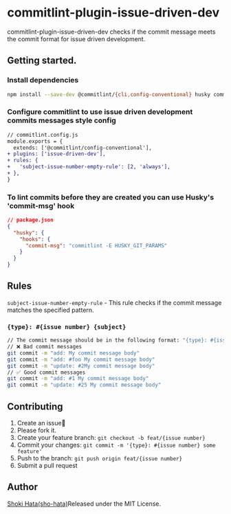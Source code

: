 # commitlint-plugin-issue-driven-dev
commitlint-plugin-issue-driven-dev checks if the commit message meets the commit format for issue driven development.
## Getting started.

### Install dependencies

```bash
npm install --save-dev @commitlint/{cli,config-conventional} husky commitlint-plugin-issue-driven-dev
```

### Configure commitlint to use issue driven development commits messages style config

```diff
// commitlint.config.js
module.exports = {
  extends: ['@commitlint/config-conventional'],
+ plugins: ['issue-driven-dev'],
+ rules: {
+   'subject-issue-number-empty-rule': [2, 'always'],
+ },
}
```

### To lint commits before they are created you can use Husky's 'commit-msg' hook

```json
// package.json
{
  "husky": {
    "hooks": {
      "commit-msg": "commitlint -E HUSKY_GIT_PARAMS"
    }
  }
}
```

## Rules

`subject-issue-number-empty-rule` - This rule checks if the commit message matches the specified pattern.

### `{type}: #{issue number} {subject}`

```bash
// The commit message should be in the following format: "{type}: #{issue number} {subject}"
// ❌ Bad commit messages
git commit -m "add: My commit message body"
git commit -m "add: #foo My commit message body"
git commit -m "update: #2My commit message body"
// ✅ Good commit messages
git commit -m "add: #1 My commit message body"
git commit -m "update: #25 My commit message body"
```

## Contributing

1. Create an issue🙏
2. Please fork it.
3. Create your feature branch: `git checkout -b feat/{issue number}`
4. Commit your changes: `git commit -m '{type}: #{issue number} some feature'`
5. Push to the branch: `git push origin feat/{issue number}`
6. Submit a pull request

## Author

[Shoki Hata(sho-hata)](https://github.com/hatahata7757)Released under the MIT License.
